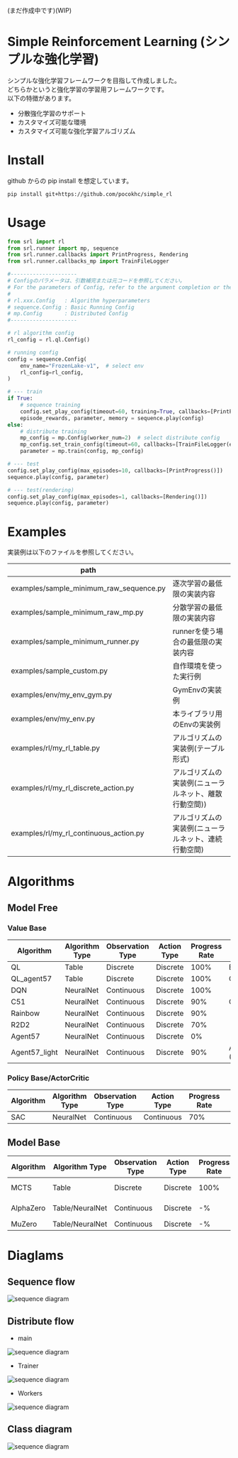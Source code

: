 (まだ作成中です)(WIP)

# Simple Reinforcement Learning (シンプルな強化学習)

シンプルな強化学習フレームワークを目指して作成しました。  
どちらかというと強化学習の学習用フレームワークです。  
以下の特徴があります。  

+ 分散強化学習のサポート
+ カスタマイズ可能な環境
+ カスタマイズ可能な強化学習アルゴリズム


# Install

github からの pip install を想定しています。

``` bash
pip install git+https://github.com/pocokhc/simple_rl
```


# Usage

``` python
from srl import rl
from srl.runner import mp, sequence
from srl.runner.callbacks import PrintProgress, Rendering
from srl.runner.callbacks_mp import TrainFileLogger

#---------------------
# Configのパラメータは、引数補完または元コードを参照してください。
# For the parameters of Config, refer to the argument completion or the original code.
#
# rl.xxx.Config   : Algorithm hyperparameters
# sequence.Config : Basic Running Config
# mp.Config       : Distributed Config
#---------------------

# rl algorithm config
rl_config = rl.ql.Config()

# running config
config = sequence.Config(
    env_name="FrozenLake-v1",  # select env
    rl_config=rl_config,
)

# --- train
if True:
    # sequence training
    config.set_play_config(timeout=60, training=True, callbacks=[PrintProgress()])
    episode_rewards, parameter, memory = sequence.play(config)
else:
    # distribute training
    mp_config = mp.Config(worker_num=2)  # select distribute config
    mp_config.set_train_config(timeout=60, callbacks=[TrainFileLogger(enable_log=True, enable_checkpoint=False)])
    parameter = mp.train(config, mp_config)

# --- test
config.set_play_config(max_episodes=10, callbacks=[PrintProgress()])
sequence.play(config, parameter)

# --- test(rendering)
config.set_play_config(max_episodes=1, callbacks=[Rendering()])
sequence.play(config, parameter)
```


# Examples

実装例は以下のファイルを参照してください。

|path                      |   |
|--------------------------|---|
|examples/sample_minimum_raw_sequence.py|逐次学習の最低限の実装内容|
|examples/sample_minimum_raw_mp.py      |分散学習の最低限の実装内容|
|examples/sample_minimum_runner.py      |runnerを使う場合の最低限の実装内容|
|examples/sample_custom.py       |自作環境を使った実行例|
|examples/env/my_env_gym.py      |GymEnvの実装例|
|examples/env/my_env.py          |本ライブラリ用のEnvの実装例|
|examples/rl/my_rl_table.py      |アルゴリズムの実装例(テーブル形式)|
|examples/rl/my_rl_discrete_action.py|アルゴリズムの実装例(ニューラルネット、離散行動空間))|
|examples/rl/my_rl_continuous_action.py|アルゴリズムの実装例(ニューラルネット、連続行動空間)|



# Algorithms

## Model Free
### Value Base

|Algorithm|Algorithm Type|Observation Type|Action Type|Progress Rate||Paper|
|---------|-----|--------------|----------------|----------|-------------|---|
|QL       |Table    |Discrete  |Discrete  |100%|Basic Q Learning||
|QL_agent57|Table   |Discrete  |Discrete  |100%|QL + Agent57|
|DQN      |NeuralNet|Continuous|Discrete  |100%||[Paper](https://arxiv.org/pdf/1312.5602.pdf)|
|C51      |NeuralNet|Continuous|Discrete  | 90%|Categorical DQN|[Paper](https://arxiv.org/abs/1707.06887)|
|Rainbow  |NeuralNet|Continuous|Discrete  | 90%||[Paper](https://arxiv.org/pdf/1710.02298.pdf)|
|R2D2  |NeuralNet|Continuous|Discrete  | 70%||[Paper](https://openreview.net/forum?id=r1lyTjAqYX)|
|Agent57  |NeuralNet|Continuous|Discrete  | 0%||[Paper](https://arxiv.org/abs/2003.13350)|
|Agent57_light  |NeuralNet|Continuous|Discrete  | 90%|Agent57 - (LSTM,MultiStep)||


### Policy Base/ActorCritic

|Algorithm|Algorithm Type|Observation Type|Action Type|Progress Rate||Paper|
|---------|-----|--------------|----------------|----------|-------------|---|
|SAC      |NeuralNet|Continuous|Continuous| 70%||[Paper](https://arxiv.org/abs/1812.05905)|


## Model Base

|Algorithm|Algorithm Type|Observation Type|Action Type|Progress Rate||Paper|
|---------|-----|--------------|----------------|----------|-------------|---|
|MCTS      |Table|Discrete|Discrete| 100%|Single play||
|AlphaZero |Table/NeuralNet|Continuous|Discrete| -%|Single play|[Paper](https://arxiv.org/abs/1712.01815)|
|MuZero |Table/NeuralNet|Continuous|Discrete| -%||[Paper](https://www.nature.com/articles/s41586-020-03051-4)|





# Diaglams
## Sequence flow

![sequence diagram](diagrams/sync_flow.png)

## Distribute flow

* main

![sequence diagram](diagrams/runner_mp_flow.png)

* Trainer

![sequence diagram](diagrams/runner_mp_flow_trainer.png)

* Workers

![sequence diagram](diagrams/runner_mp_flow_worker.png)

## Class diagram

![sequence diagram](diagrams/class.png)

